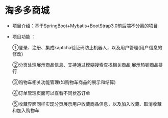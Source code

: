 # 淘多多商城

- 项目介绍：基于SpringBoot+Mybatis+BootStrap3.0前后端不分离的项目

- 项目功能 ：

  ①登录、注册、集成kaptcha验证码防止机器人，以及用户管理(用户信息的修改)  

  ②分页处理展示商品信息、支持通过模糊搜索查找相关商品,展示热销商品排行

  ③购物车相关功能管理(如购物车商品的展示和结算) 

  ④订单管理页面可以查看不同状态订单

  ⑤收藏界面同样实现分页展示用户收藏商品信息，以及加入收藏、取消收藏和加入购物车
